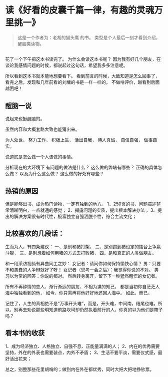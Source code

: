 # 读《好看的皮囊千篇一律，有趣的灵魂万里挑一》
> 这是一个作者为：老胡的猫头鹰 的书。
> 类型是个人最后一刻才看到介绍，醒脑类读物。

## 
花了一个下午把这本书读完了。
为什么会读这本书呢？
因为我有好几个朋友，在谈论我感情问题的时候，都说起过这句话，希望我多多注意呢。

所以看到这本书就本能地想要看下。
看到前言的时候，大致知道是怎么回事了，看完之后，发现和几年前看的刘墉的书是一样一样的。
不做啥评价，越看到后面越困吧！

## 醒脑一说
说起来也挺醒脑的。

虽然内容和大概套路大致也能猜出来。

为人处世，
努力工作，
积极上进，
活出自我，
待人真诚，
自信自强，
做事踏实。

说道底是怎么做一个人该做的事情。

分析现在的大环境下
有问题的做法是什么？
这么做的弊端有哪些？
正确的具体怎么做？
以及为什么这么做？
这么做的好处有哪些？

## 热销的原因

但是能够出书，成为热门读物，一定有独到的地方。
1、250页的书，问题描述非常清晰明白，一点就通的感觉；
2、揭露问题的实质，提出根本解决办法；
3、提出的解决方案很有时代性，极富独立自强洒脱个性，符合主流文化；

## 比较喜欢的几段话：

生而为人，有四条建议：
一、是别和猪打架，
二、是别跑到猪设定的擂台上争赢斗狠，
三、是别想着如何用猪的方式去打败猪，
四、是和真正的人类做朋友。

和一段采访视频有异曲同工之妙：
女记者：请问你如何保持愉快心情？
男：只要不和愚蠢的人争辩就好了呀！
女记者（思考一会之后）：我觉得你说的不对。
男习以为常的回答：你说的都对。
然后转身离开，留下下一秒猛然醒悟的女记者。

所有不再钟情的恋人、渐行渐远的朋友、不相为谋的知己，
都是当初你自茫茫人海中独独看到的他，
如今，你只需再将他好好地还回人海中。
如此，而已。

记住了，人生的真相绝不是“万事开头难”，而是，开头难，中间南，结尾也难。所以，别再去劝说那些明知道前路坎坷却仍然执着前行的人，你真的以为他们是瞎子吗？

## 看本书的收获
1、成为经济独立、人格独立、自强不息、正能量满满的人；
2、内在的优秀需要坚持，外在的外表也需要装点，内外不矛盾；
3、生活不要平淡，需要仪式感，最好活出花来；

总之，别整那些花里胡哨的；做到内在外在都优秀，同时大把大把地挣钞票。
